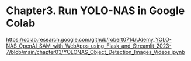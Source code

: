 # Chapter3. Run YOLO-NAS in Google Colab
https://colab.research.google.com/github/robert0714/Udemy_YOLO-NAS_OpenAI_SAM_with_WebApps_using_Flask_and_Streamlit_2023-7/blob/main/chapter03/YOLONAS_Object_Detection_Images_Videos.ipynb